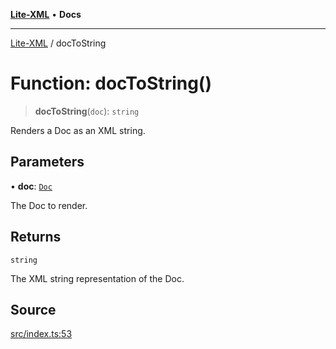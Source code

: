 [**Lite-XML**](../README.md) • **Docs**

***

[Lite-XML](../globals.md) / docToString

# Function: docToString()

> **docToString**(`doc`): `string`

Renders a Doc as an XML string.

## Parameters

• **doc**: [`Doc`](../interfaces/Doc.md)

The Doc to render.

## Returns

`string`

The XML string representation of the Doc.

## Source

[src/index.ts:53](https://github.com/softcraft-development/lite-xml/blob/d262b9b03753b4fdcb9ba812d868ebe793bf612f/src/index.ts#L53)
